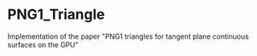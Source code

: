 # PNG1_Triangle
 Implementation of the paper "PNG1 triangles for tangent plane continuous surfaces on the GPU"
